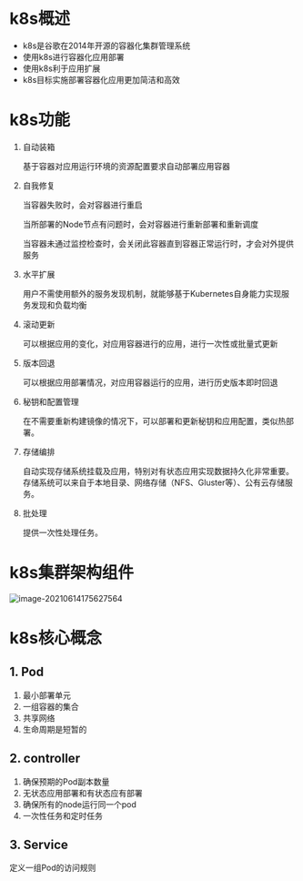 # k8s概述

* k8s是谷歌在2014年开源的容器化集群管理系统
* 使用k8s进行容器化应用部署
* 使用k8s利于应用扩展
* k8s目标实施部署容器化应用更加简洁和高效

# k8s功能

1. 自动装箱

   基于容器对应用运行环境的资源配置要求自动部署应用容器

2. 自我修复

   当容器失败时，会对容器进行重启

   当所部署的Node节点有问题时，会对容器进行重新部署和重新调度

   当容器未通过监控检查时，会关闭此容器直到容器正常运行时，才会对外提供服务

3. 水平扩展

   用户不需使用额外的服务发现机制，就能够基于Kubernetes自身能力实现服务发现和负载均衡

4. 滚动更新

   可以根据应用的变化，对应用容器进行的应用，进行一次性或批量式更新

5. 版本回退

   可以根据应用部署情况，对应用容器运行的应用，进行历史版本即时回退

6. 秘钥和配置管理

   在不需要重新构建镜像的情况下，可以部署和更新秘钥和应用配置，类似热部署。

7. 存储编排

   自动实现存储系统挂载及应用，特别对有状态应用实现数据持久化非常重要。存储系统可以来自于本地目录、网络存储（NFS、Gluster等）、公有云存储服务。

8. 批处理

   提供一次性处理任务。





# k8s集群架构组件



<img src="https://coachhe-1305181419.cos.ap-guangzhou.myqcloud.com/%E7%A8%8B%E5%BA%8F%E5%91%98/%E5%B7%A5%E5%85%B7/git/image-20210614175627564.png" alt="image-20210614175627564"  />



# k8s核心概念

## 1. Pod

1. 最小部署单元
2. 一组容器的集合
3. 共享网络
4. 生命周期是短暂的

## 2. controller

1. 确保预期的Pod副本数量
2. 无状态应用部署和有状态应有部署
3. 确保所有的node运行同一个pod
4. 一次性任务和定时任务

## 3. Service

定义一组Pod的访问规则














